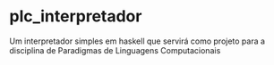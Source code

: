 # plc_interpretador
Um interpretador simples em haskell que servirá como projeto para a disciplina de Paradigmas de Linguagens Computacionais
